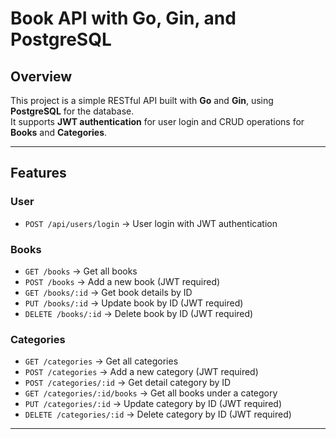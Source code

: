 # Book API with Go, Gin, and PostgreSQL

## Overview
This project is a simple RESTful API built with **Go** and **Gin**, using **PostgreSQL** for the database.  
It supports **JWT authentication** for user login and CRUD operations for **Books** and **Categories**.

---

## Features

### User
- `POST /api/users/login` → User login with JWT authentication

### Books
- `GET /books` → Get all books
- `POST /books` → Add a new book (JWT required)
- `GET /books/:id` → Get book details by ID
- `PUT /books/:id` → Update book by ID (JWT required)
- `DELETE /books/:id` → Delete book by ID (JWT required)

### Categories
- `GET /categories` → Get all categories
- `POST /categories` → Add a new category (JWT required)
- `POST /categories/:id` → Get detail category by ID
- `GET /categories/:id/books` → Get all books under a category
- `PUT /categories/:id` → Update category by ID (JWT required)
- `DELETE /categories/:id` → Delete category by ID (JWT required)

---
